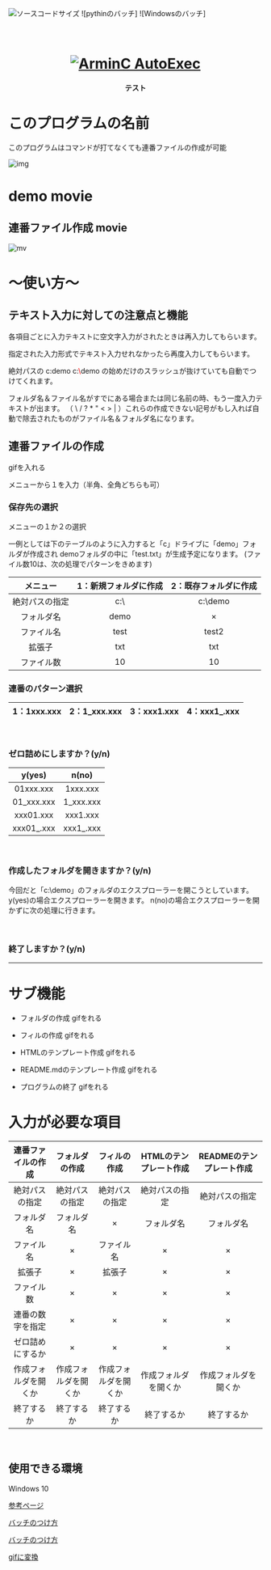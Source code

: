 ![ソースコードサイズ](https://img.shields.io/badge/test-nw-blue)
![pythinのバッチ]
![Windowsのバッチ]
<h1 align = "center">
  <br>
  <a href="https://github.com/ArmynC/ArminC-AutoExec/archive/master.zip"> <img src = "https://arminc.ga/resources/autoexec/arminc_autoexec.png" alt = " ArminC AutoExec "> </a>
</h1>
<h4 align = "center">テスト</h4>

# このプログラムの名前

このプログラムはコマンドが打てなくても連番ファイルの作成が可能


![img](https://user-images.githubusercontent.com/69783019/101378356-57bc4a80-38f6-11eb-9f5a-78a0f26df68d.png)



# demo movie
## 連番ファイル作成 movie

![mv](https://user-images.githubusercontent.com/69783019/101377992-debcf300-38f5-11eb-8b99-b6c899afa05e.gif)

# ～使い方～
 
## テキスト入力に対しての注意点と機能

各項目ごとに入力テキストに空文字入力がされたときは再入力してもらいます。

指定された入力形式でテキスト入力せれなかったら再度入力してもらいます。

絶対パスの c:demo c:<font color="Red">\\</font>demo の始めだけのスラッシュが抜けていても自動でつけてくれます。
 
フォルダ名＆ファイル名がすでにある場合または同じ名前の時、もう一度入力テキストが出ます。
（ \\ / ? * " < > | ）これらの作成できない記号がもし入れば自動で除去されたものがファイル名＆フォルダ名になります。

## 連番ファイルの作成

gifを入れる

メニューから１を入力（半角、全角どちらも可）

### 保存先の選択
 

メニューの１か２の選択

一例としては下のテーブルのように入力すると「c」ドライブに「demo」フォルダが作成され
demoフォルダの中に「test.txt」が生成予定になります。
(ファイル数10は、次の処理でパターンをきめます)

| メニュー | 1：新規フォルダに作成 | 2：既存フォルダに作成 |
|:---:|:---:|:---:|
| 絶対パスの指定 | c:\ | c:\demo |
| フォルダ名 | demo | × |
| ファイル名 | test | test2 |
| 拡張子 | txt | txt |
| ファイル数 | 10 | 10 |


 
### 連番のパターン選択


 
| 1：1xxx.xxx | 2：1_xxx.xxx | 3：xxx1.xxx | 4：xxx1_.xxx |
|:---:|:---:|:---:|:---:|

<br>
 
### ゼロ詰めにしますか？(y/n)
| y(yes) | n(no) |
|:---:|:---:|
| 01xxx.xxx | 1xxx.xxx |
| 01_xxx.xxx | 1_xxx.xxx |
| xxx01.xxx | xxx1.xxx |
| xxx01_.xxx | xxx1_.xxx |

<br>
 
### 作成したフォルダを開きますか？(y/n)

今回だと「c:\demo」のフォルダのエクスプローラーを開こうとしています。
y(yes)の場合エクスプローラーを開きます。
n(no)の場合エクスプローラーを開かずに次の処理に行きます。
 
<br>

### 終了しますか？(y/n)

---
# サブ機能

* フォルダの作成
gifをれる

* フィルの作成
gifをれる

* HTMLのテンプレート作成
gifをれる

* README.mdのテンプレート作成
gifをれる

* プログラムの終了
gifをれる

# 入力が必要な項目

| 連番ファイルの作成 | フォルダの作成 | フィルの作成 | HTMLのテンプレート作成 |READMEのテンプレート作成 |
|:---:|:---:|:---:|:---:|:---:|
| 絶対パスの指定 | 絶対パスの指定 | 絶対パスの指定 | 絶対パスの指定 | 絶対パスの指定 |
| フォルダ名 | フォルダ名 | × | フォルダ名 | フォルダ名 |
| ファイル名 | × | ファイル名 | × | × |
| 拡張子 | × | 拡張子 | × | × |
| ファイル数 | × | × | × | × |
| 連番の数字を指定 | × | × | × | × |
| ゼロ詰めにするか | × | × | × | × |
| 作成フォルダを開くか | 作成フォルダを開くか | 作成フォルダを開くか | 作成フォルダを開くか | 作成フォルダを開くか |
| 終了するか | 終了するか | 終了するか | 終了するか | 終了するか |

<br>

## 

## 使用できる環境

Windows 10




[参考ページ](https://github.com/matiassingers/awesome-readme)

[バッチのつけ方](https://qiita.com/koeri3/items/f85a617dcb6efebb2cab)

[バッチのつけ方](https://kic-yuuki.hatenablog.com/entry/2019/06/29/173256)

[gifに変換](https://rakko.tools/tools/86/)
